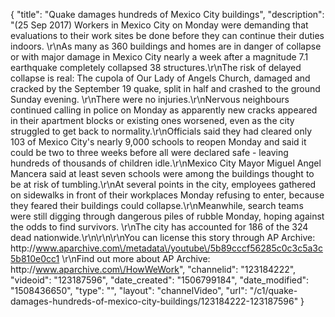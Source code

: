 {
    "title": "Quake damages hundreds of Mexico City buildings",
    "description": "(25 Sep 2017) Workers in Mexico City on Monday were demanding that evaluations to their work sites be done before they can continue their duties indoors. \r\nAs many as 360 buildings and homes are in danger of collapse or with major damage in Mexico City nearly a week after a magnitude 7.1 earthquake completely collapsed 38 structures.\r\nThe risk of delayed collapse is real: The cupola of Our Lady of Angels Church, damaged and cracked by the September 19 quake, split in half and crashed to the ground Sunday evening. \r\nThere were no injuries.\r\nNervous neighbours continued calling in police on Monday as apparently new cracks appeared in their apartment blocks or existing ones worsened, even as the city struggled to get back to normality.\r\nOfficials said they had cleared only 103 of Mexico City's nearly 9,000 schools to reopen Monday and said it could be two to three weeks before all were declared safe - leaving hundreds of thousands of children idle.\r\nMexico City Mayor Miguel Angel Mancera said at least seven schools were among the buildings thought to be at risk of tumbling.\r\nAt several points in the city, employees gathered on sidewalks in front of their workplaces Monday refusing to enter, because they feared their buildings could collapse.\r\nMeanwhile, search teams were still digging through dangerous piles of rubble Monday, hoping against the odds to find survivors. \r\nThe city has accounted for 186 of the 324 dead nationwide.\r\n\r\n\r\nYou can license this story through AP Archive: http:\/\/www.aparchive.com\/metadata\/youtube\/5b89cccf56285c0c3c5a3c5b810e0cc1 \r\nFind out more about AP Archive: http:\/\/www.aparchive.com\/HowWeWork",
    "channelid": "123184222",
    "videoid": "123187596",
    "date_created": "1506799184",
    "date_modified": "1508436650",
    "type": "",
    "layout": "channelVideo",
    "url": "\/c1\/quake-damages-hundreds-of-mexico-city-buildings\/123184222-123187596"
}